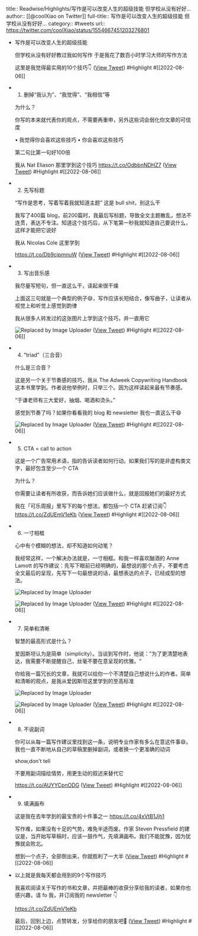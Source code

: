 title:: Readwise/Highlights/写作是可以改变人生的超级技能 但学校从没有好好...
author:: [[@coolXiao on Twitter]]
full-title:: 写作是可以改变人生的超级技能 但学校从没有好好...
category:: #tweets
url:: https://twitter.com/coolXiao/status/1554667451203276801

- 写作是可以改变人生的超级技能
  
  但学校从没有好好教过我如何写作
  于是我花了数百小时学习大师的写作方法
  
  这里是我觉得最实用的10个技巧👇 ([View Tweet](https://twitter.com/coolXiao/status/1554667451203276801)) #Highlight #[[2022-08-06]]
- 1. 删掉“我认为”、“我觉得”、“我相信”等
  
  为什么？
  
  你写的本来就代表你的观点，不需要再重申，另外这些词会弱化你文章的可信度
  
  • 我觉得你会喜欢这些技巧
  • 你会喜欢这些技巧
  
  第二句比第一句好100倍
  
  我从 Nat Eliason 那里学到这个技巧 https://t.co/OdbbnNDHZ7 ([View Tweet](https://twitter.com/coolXiao/status/1554667453623332864)) #Highlight #[[2022-08-06]]
- 2. 先写标题
  
  “写作是思考，写着写着我就知道主题”
  这是 bull shit，别这么干
  
  我写了400篇 blog，前200篇时，我最后写标题，导致全文主题散乱，想法不连贯，表达不专注。知道这个技巧后，从下笔第一秒我就知道自己要说什么，这样才能把它说好
  
  我从 Nicolas Cole 这里学到
  
  https://t.co/Db9cjpmnuW ([View Tweet](https://twitter.com/coolXiao/status/1554667456353816577)) #Highlight #[[2022-08-06]]
- 3. 写出音乐感
  
  我尽量写短句，但一直这么干，读起来很干燥
  
  上面这三句就是一个典型的例子😄，写作应该长短结合，像写曲子，让读者从视觉上和听觉上感觉到韵律
  
  我从很多人转发过的这张图片上学到这个技巧，并一直用它 
  
  ![Replaced by Image Uploader](https://vip2.loli.io/2022/08/09/XAtoNpnZdLaxU4f.jpg) ([View Tweet](https://twitter.com/coolXiao/status/1554667463853281280)) #Highlight #[[2022-08-06]]
- 4. “triad”（三合音）
  
  什么是三合音？
  
  这是另一个关于节奏感的技巧，我从 The Adweek Copywriting Handbook 这本书里学到。作者说他举例时，只举三个。因为这样读起来最有节奏感。
  
  “于谦老师有三大爱好，抽烟、喝酒和烫头。”
  
  感觉到节奏了吗？如果你看看我的 blog 和 newsletter
  我也一直这么干😄 
  
  ![Replaced by Image Uploader](https://vip2.loli.io/2022/08/09/VzDBdnHlm3WQvCI.jpg) ([View Tweet](https://twitter.com/coolXiao/status/1554667469591048192)) #Highlight #[[2022-08-06]]
- 5. CTA = call to action
  
  这是一个广告常用术语，指的告诉读者如何行动。如果我们写的是非虚构类文字，最好包含至少一个 CTA
  
  为什么？
  
  你需要让读者有所收获，而告诉她们应该做什么，就是回报她们的最好方式
  
  我在「可乐周报」里写下的每个想法，都包括一个 CTA
  赶紧订阅👇 https://t.co/ZdUEmV1eKb ([View Tweet](https://twitter.com/coolXiao/status/1554667472388628480)) #Highlight #[[2022-08-06]]
- 6. 一寸相框
  
  心中有个模糊的想法，却不知道如何动笔？
  
  我经常这样，一个解决办法就是，一寸相框。和我一样喜欢酗酒的 Anne Lamott 的写作建议：先写下眼前已经明确的，最想说的那个点子，不要考虑全文最后的呈现，先写下一句最想说的话，最想表达的点子，已经成型的想法。 
  
  ![Replaced by Image Uploader](https://vip2.loli.io/2022/08/09/RFjuM9NAo15bzi7.jpg) 
  
  ![Replaced by Image Uploader](https://vip2.loli.io/2022/08/09/z9NGimYOPcaBAVr.jpg) ([View Tweet](https://twitter.com/coolXiao/status/1554667482433986562)) #Highlight #[[2022-08-06]]
- 7. 简单和清晰
  
  智慧的最高形式是什么？
  
  爱因斯坦认为是简单（simplicity）。当谈到写作时，他说：”为了更清楚地表达，我需要不断提醒自己，丝毫不要在意呈现的优雅。“
  
  你给我一篇冗长的文章，我就可以给你一个不清楚自己想说什么的作者。简单和清晰的观点，是我从爱因斯坦这里学到的至高标准 
  
  ![Replaced by Image Uploader](https://vip2.loli.io/2022/08/09/tyHCWDX1PBQJNnx.jpg) 
  
  ![Replaced by Image Uploader](https://vip2.loli.io/2022/08/09/iGkbVjILKNzDP7p.jpg) ([View Tweet](https://twitter.com/coolXiao/status/1554667492626223104)) #Highlight #[[2022-08-06]]
- 8. 不说副词
  
  你可以从每一篇写作建议里找到这一条，说明专业作家有多么在意这件事😄。我也一直不断地从自己的草稿里删掉副词，或者换一个更准确的动词
  
  show,don't tell
  
  不要用副词描绘情势，用更生动的叙述来替代它
  
  https://t.co/AUYYCpnODG ([View Tweet](https://twitter.com/coolXiao/status/1554667495574818816)) #Highlight #[[2022-08-06]]
- 9. 填满画布
  
  这是我在去年学到的最宝贵的十件事之一
  https://t.co/4xVtB1Jjh1
  
  写作难，如果没有十足的气势，难免半途而废。作家 Steven Pressfield 的建议是，当开始写草稿时，应该一鼓作气，先填满画布。我们不能犹豫，因为犹豫就会败北。
  
  想到一个点子，全部倒出来，你就胜利了一大半 ([View Tweet](https://twitter.com/coolXiao/status/1554667498112290816)) #Highlight #[[2022-08-06]]
- 以上就是我每天都会用到的9个写作技巧
  
  我喜欢阅读关于写作的书和文章，并把最棒的收获分享给我的读者，如果你也感兴趣，请 fo 我，并订阅我的 newsletter 👇
  
  https://t.co/ZdUEmV1eKb
  
  最后，回到上边，点赞转发，分享给你的朋友吧🙂 ([View Tweet](https://twitter.com/coolXiao/status/1554667500817682432)) #Highlight #[[2022-08-06]]